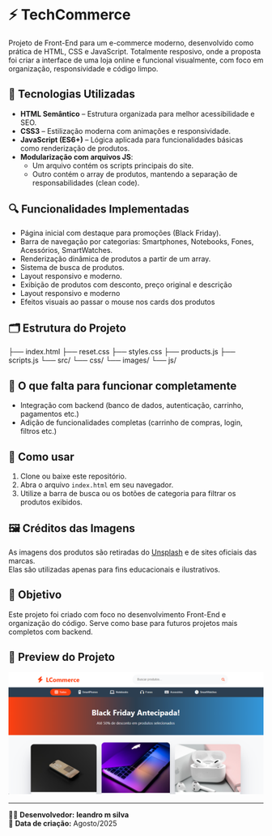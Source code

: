 # ⚡ TechCommerce

Projeto de Front-End para um e-commerce moderno, desenvolvido como prática de HTML, CSS e JavaScript. Totalmente resposivo, onde a proposta foi criar a interface de uma loja online e funcional visualmente, com foco em organização, responsividade e código limpo.

## 🧰 Tecnologias Utilizadas

- **HTML Semântico** – Estrutura organizada para melhor acessibilidade e SEO.
- **CSS3** – Estilização moderna com animações e responsividade.
- **JavaScript (ES6+)** – Lógica aplicada para funcionalidades básicas como renderização de produtos.
- **Modularização com arquivos JS**:
  - Um arquivo contém os scripts principais do site.
  - Outro contém o array de produtos, mantendo a separação de responsabilidades (clean code).

## 🔍 Funcionalidades Implementadas

- Página inicial com destaque para promoções (Black Friday).
- Barra de navegação por categorias: Smartphones, Notebooks, Fones, Acessórios, SmartWatches.
- Renderização dinâmica de produtos a partir de um array.
- Sistema de busca de produtos.
- Layout responsivo e moderno.
- Exibição de produtos com desconto, preço original e descrição
- Layout responsivo e moderno
- Efeitos visuais ao passar o mouse nos cards dos produtos

## 🗂 Estrutura do Projeto

├── index.html
├── reset.css
├── styles.css
├── products.js
├── scripts.js
└── src/
└── css/
└── images/
└── js/

## 🚧 O que falta para funcionar completamente

- Integração com backend (banco de dados, autenticação, carrinho, pagamentos etc.)
- Adição de funcionalidades completas (carrinho de compras, login, filtros etc.)

## 🚀 Como usar

1. Clone ou baixe este repositório.
2. Abra o arquivo `index.html` em seu navegador.
3. Utilize a barra de busca ou os botões de categoria para filtrar os produtos exibidos.

## 🖼 Créditos das Imagens

As imagens dos produtos são retiradas do [Unsplash](https://unsplash.com/) e de sites oficiais das marcas.  
Elas são utilizadas apenas para fins educacionais e ilustrativos.


## 📌 Objetivo

Este projeto foi criado com foco no desenvolvimento Front-End e organização do código. Serve como base para futuros projetos mais completos com backend.

## 📸 Preview do Projeto

![Preview do LCommerce](./assets/techcommerce-imagem-projeto.png)

---

👨‍💻 **Desenvolvedor:** <strong>leandro m silva</strong>  
📅 **Data de criação:** Agosto/2025
